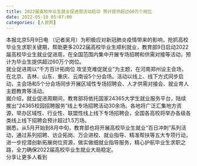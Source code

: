```yaml
---
title: 2022届高校毕业生就业促进周活动启动 预计提供超过60万个岗位
date: 2022-05-10 05:07:00
categories: [人民网]
---
```

本报北京5月9日电  （记者吴月）为积极应对新冠肺炎疫情带来的影响，抢抓高校毕业生求职关键期，帮助更多2022届高校毕业生顺利就业，教育部9日启动2022届高校毕业生就业促进周，在全国范围内集中开展专场招聘和供需对接等活动，预计为毕业生提供超过60万个岗位。  
就业促进周以“千方百计拓岗位  攻坚克难促就业”为主题，在河南郑州设主会场，在北京、吉林、山东、重庆、云南设5个分会场。活动以线上、线下方式同步启动，主会场和5个分会场同步开展区域性专场招聘会、人才供需对接会、就业育人主题教育等活动。  
据介绍，就业促进周期间，教育部将依托国家24365大学生就业服务平台，陆续推出“24365校园招聘服务”线上专场招聘活动30余场。各地将广泛汇集地方资源，举办区域性、行业性、联盟性线上线下专场招聘会，全国各高校将举办各级各类线上线下招聘会预计超过1.5万场。  
据悉，从5月开始到8月中旬，教育部也将开展高校毕业生就业“百日冲刺”系列活动，通过系列招聘、访企拓岗、万企进校、就业指导、精准帮扶等五大专项行动，进一步挖潜创新拓展岗位资源，做实做细就业指导服务，精心护航毕业生求职之路，全力确保2022届高校毕业生就业大局稳定。  
分享让更多人看到  
